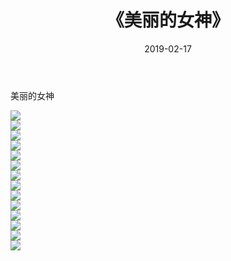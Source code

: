 ﻿---
layout: post
title:  《美丽的女神》
date:   2019-02-17
img: http://pic.660000.xyz/1:down/唯美/2019/美丽的女神/000.jpg
categories: [美女, 清纯, 唯美]
---

美丽的女神

  ![](http://pic.660000.xyz/1:down/唯美/2019/美丽的女神/001.jpg) <br> ![](http://pic.660000.xyz/1:down/唯美/2019/美丽的女神/002.jpg) <br> ![](http://pic.660000.xyz/1:down/唯美/2019/美丽的女神/003.jpg) <br> ![](http://pic.660000.xyz/1:down/唯美/2019/美丽的女神/004.jpg) <br> ![](http://pic.660000.xyz/1:down/唯美/2019/美丽的女神/005.jpg) <br> ![](http://pic.660000.xyz/1:down/唯美/2019/美丽的女神/006.jpg) <br> ![](http://pic.660000.xyz/1:down/唯美/2019/美丽的女神/007.jpg) <br> ![](http://pic.660000.xyz/1:down/唯美/2019/美丽的女神/008.jpg) <br> ![](http://pic.660000.xyz/1:down/唯美/2019/美丽的女神/009.jpg) <br> ![](http://pic.660000.xyz/1:down/唯美/2019/美丽的女神/010.jpg) <br> ![](http://pic.660000.xyz/1:down/唯美/2019/美丽的女神/011.jpg) <br> ![](http://pic.660000.xyz/1:down/唯美/2019/美丽的女神/012.jpg) <br> ![](http://pic.660000.xyz/1:down/唯美/2019/美丽的女神/013.jpg) <br> ![](http://pic.660000.xyz/1:down/唯美/2019/美丽的女神/014.jpg) <br>